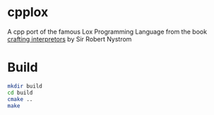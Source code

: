 # cpplox

A cpp port of the famous Lox Programming Language from the book [crafting interpretors](https://craftinginterpreters.com/) by Sir Robert Nystrom

# Build
```bash
mkdir build
cd build
cmake ..
make
```
